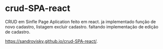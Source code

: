 # crud-SPA-react
 CRUD em Sinfle Page Aplication feito em react.
 ja implementado função de novo cadastro, listagem excluir cadastro.
 faltando implementação de edição de cadastro.


https://sandrovisky.github.io/crud-SPA-react/.
